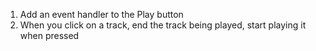 1. Add an event handler to the Play button
2. When you click on a track, end the track being played, start playing it when pressed
